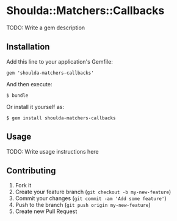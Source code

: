# Shoulda::Matchers::Callbacks

TODO: Write a gem description

## Installation

Add this line to your application's Gemfile:

    gem 'shoulda-matchers-callbacks'

And then execute:

    $ bundle

Or install it yourself as:

    $ gem install shoulda-matchers-callbacks

## Usage

TODO: Write usage instructions here

## Contributing

1. Fork it
2. Create your feature branch (`git checkout -b my-new-feature`)
3. Commit your changes (`git commit -am 'Add some feature'`)
4. Push to the branch (`git push origin my-new-feature`)
5. Create new Pull Request
